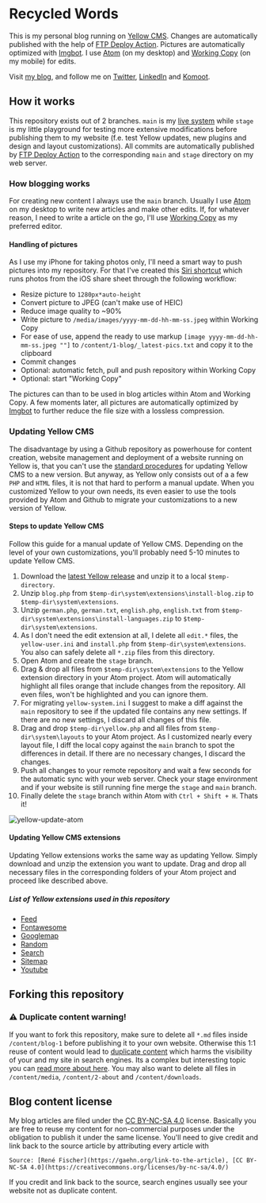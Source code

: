 # Recycled Words
This is my personal blog running on [Yellow CMS](https://github.com/datenstrom/yellow). Changes are automatically published with the help of [FTP Deploy Action](https://github.com/SamKirkland/FTP-Deploy-Action). Pictures are automatically optimized with [Imgbot](https://imgbot.net/). I use [Atom](https://atom.io/) (on my desktop) and [Working Copy](https://workingcopyapp.com/) (on my mobile) for edits.

Visit [my blog](https://gaehn.org), and follow me on [Twitter](https://twitter.com/flschr), [LinkedIn](https://www.linkedin.com/in/flschr) and [Komoot](https://www.komoot.de/user/848543125284).

## How it works
This repository exists out of 2 branches. ```main``` is my [live system](https://gaehn.org) while ```stage``` is my little playground for testing more extensive modifications before publishing them to my website (f.e. test Yellow updates, new plugins and design and layout customizations). All commits are automatically published by [FTP Deploy Action](https://github.com/SamKirkland/FTP-Deploy-Action) to the corresponding ```main``` and ```stage``` directory on my web server.

### How blogging works
For creating new content I always use the ```main``` branch. Usually I use [Atom](https://atom.io/) on my desktop to write new articles and make other edits. If, for whatever reason, I need to write a article on the go, I'll use [Working Copy](https://workingcopyapp.com/) as my preferred editor.

#### Handling of pictures
As I use my iPhone for taking photos only, I'll need a smart way to push pictures into my repository. For that I've created this [Siri shortcut](https://www.icloud.com/shortcuts/d577f9f77f48474083c6525fc148431e) which runs photos from the iOS share sheet through the following workflow:

- Resize picture to ```1280px*auto-height```
- Convert picture to JPEG (can't make use of HEIC)
- Reduce image quality to ~90%
- Write picture to ```/media/images/yyyy-mm-dd-hh-mm-ss.jpeg``` within Working Copy
- For ease of use, append the ready to use markup ```[image yyyy-mm-dd-hh-mm-ss.jpeg ""]``` to ```/content/1-blog/_latest-pics.txt``` and copy it to the clipboard
- Commit changes
- Optional: automatic fetch, pull and push repository within Working Copy
- Optional: start "Working Copy"

The pictures can than to be used in blog articles within Atom and Working Copy. A few moments later, all pictures are automatically optimized by [Imgbot](https://imgbot.net/) to further reduce the file size with a lossless compression.

### Updating Yellow CMS
The disadvantage by using a Github repository as powerhouse for content creation, website management and deployment of a website running on Yellow is, that you can't use the [standard procedures](https://github.com/datenstrom/yellow-extensions/tree/master/source/update) for updating Yellow CMS to a new version. But anyway, as Yellow only consists out of a a few ```PHP``` and ```HTML``` files, it is not that hard to perform a manual update. When you customized Yellow to your own needs, its even easier to use the tools provided by Atom and Github to migrate your customizations to a new version of Yellow.

#### Steps to update Yellow CMS
Follow this guide for a manual update of Yellow CMS. Depending on the level of your own customizations, you'll probably need 5-10 minutes to update Yellow CMS.

1. Download the [latest Yellow release](https://github.com/datenstrom/yellow/archive/master.zip) and unzip it to a local ```$temp-directory```.
2. Unzip ```blog.php``` from ```$temp-dir\system\extensions\install-blog.zip``` to ```$temp-dir\system\extensions```.
3. Unzip ```german.php```, ```german.txt```, ```english.php```, ```english.txt``` from ```$temp-dir\system\extensions\install-languages.zip``` to ```$temp-dir\system\extensions```.
4. As I don't need the edit extension at all, I delete all ```edit.*``` files, the  ```yellow-user.ini``` and ```install.php``` from ```$temp-dir\system\extensions```. You also can safely delete all ```*.zip``` files from this directory.
5. Open Atom and create the ```stage``` branch.
6. Drag & drop all files from ```$temp-dir\system\extensions``` to the Yellow extension directory in your Atom project. Atom will automatically highlight all files orange that include changes from the repository. All even files, won't be highlighted and you can ignore them.
7. For migrating ```yellow-system.ini``` I suggest to make a diff against the ```main``` repository to see if the updated file contains any new settings. If there are no new settings, I discard all changes of this file.
8. Drag and drop ```$temp-dir\yellow.php``` and all files from ```$temp-dir\system\layouts``` to your Atom project. As I customized nearly every layout file, I diff the local copy against the ```main``` branch to spot the differences in detail. If there are no necessary changes, I discard the changes.
9. Push all changes to your remote repository and wait a few seconds for the automatic sync with your web server. Check your stage environment and if your website is still running fine merge the ```stage``` and ```main``` branch.
10. Finally delete the ```stage``` branch within Atom with ```Ctrl + Shift + H```. Thats it!

 ![yellow-update-atom](https://user-images.githubusercontent.com/23475184/115261122-a3e48a80-a133-11eb-977c-df82aec8237f.jpg)

#### Updating Yellow CMS extensions
Updating Yellow extensions works the same way as updating Yellow. Simply download and unzip the extension you want to update. Drag and drop all necessary files in the corresponding folders of your Atom project and proceed like described above.

##### List of Yellow extensions used in this repository
- [Feed](https://github.com/datenstrom/yellow-extensions/tree/master/source/feed)
- [Fontawesome](https://github.com/datenstrom/yellow-extensions/tree/master/source/fontawesome)
- [Googlemap](https://github.com/datenstrom/yellow-extensions/tree/master/source/googlemap)
- [Random](https://github.com/schulle4u/yellow-extensions-schulle4u/tree/master/random)
- [Search](https://github.com/datenstrom/yellow-extensions/tree/master/source/search)
- [Sitemap](https://github.com/datenstrom/yellow-extensions/tree/master/source/sitemap)
- [Youtube](https://github.com/datenstrom/yellow-extensions/tree/master/source/youtube)

## Forking this repository
### :warning: Duplicate content warning!
If you want to fork this repository, make sure to delete all ```*.md``` files inside ```/content/blog-1``` before publishing it to your own website. Otherwise this 1:1 reuse of content would lead to [duplicate content](https://en.wikipedia.org/wiki/Duplicate_content) which harms the visibility of your and my site in search engines. Its a complex but interesting topic you can [read more about here](https://www.bruceclay.com/seo/duplicate-content/). You may also want to delete all files in ```/content/media```, ```/content/2-about``` and ```/content/downloads```.

## Blog content license
My blog articles are filed under the [CC BY-NC-SA 4.0](https://creativecommons.org/licenses/by-nc-sa/4.0/) license. Basically you are free to reuse my content for non-commercial purposes under the obligation to publish it under the same license. You'll need to give credit and link back to the source article by attributing every article with

```Source: [René Fischer](https://gaehn.org/link-to-the-article), [CC BY-NC-SA 4.0](https://creativecommons.org/licenses/by-nc-sa/4.0/)```

If you credit and link back to the source, search engines usually see your website not as duplicate content.
